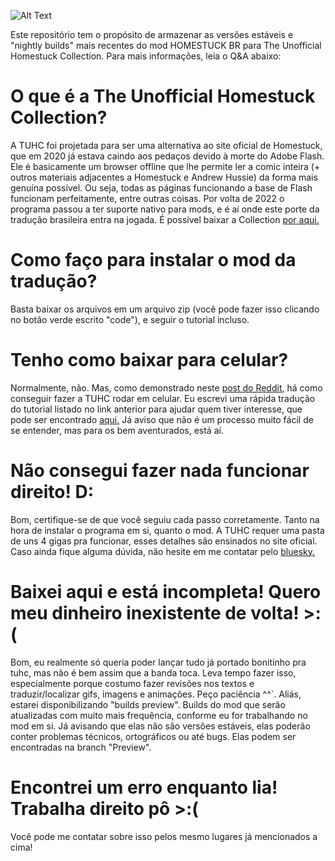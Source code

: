 ![Alt Text](https://file.garden/W_YK-xbTQ02p2TGX/the%20brazilian%20mod.png)

Este repositório tem o propósito de armazenar as versões estáveis e "nightly builds" mais recentes do mod HOMESTUCK BR para The Unofficial Homestuck Collection. Para mais informações, leia o Q&A abaixo:
# O que é a The Unofficial Homestuck Collection?
A TUHC foi projetada para ser uma alternativa ao site oficial de Homestuck, que em 2020 já estava caindo aos pedaços devido à morte do Adobe Flash. Ele é basicamente um browser offline que lhe permite ler a comic inteira (+ outros materiais adjacentes a Homestuck e Andrew Hussie) da forma mais genuína possível. Ou seja, todas as páginas funcionando a base de Flash funcionam perfeitamente, entre outras coisas. Por volta de 2022 o programa passou a ter suporte nativo para mods, e é aí onde este porte da tradução brasileira entra na jogada. É possível baixar a Collection [por aqui.](https://unofficial-homestuck-collection.carrd.co/)
# Como faço para instalar o mod da tradução?
Basta baixar os arquivos em um arquivo zip (você pode fazer isso clicando no botão verde escrito "code"), e seguir o tutorial incluso.
# Tenho como baixar para celular?
Normalmente, não. Mas, como demonstrado neste [post do Reddit](https://www.reddit.com/r/homestuck/comments/1k0m1oi/community_psa_i_think_ive_finally_found_the/), há como conseguir fazer a TUHC rodar em celular. Eu escrevi uma rápida tradução do tutorial listado no link anterior para ajudar quem tiver interesse, que pode ser encontrado [aqui.](https://file.garden/W_YK-xbTQ02p2TGX/POSMECHERNOSERORA.txt) Já aviso que não é um processo muito fácil de se entender, mas para os bem aventurados, está aí.
# Não consegui fazer nada funcionar direito! D:
Bom, certifique-se de que você seguiu cada passo corretamente. Tanto na hora de instalar o programa em si, quanto o mod. A TUHC requer uma pasta de uns 4 gigas pra funcionar, esses detalhes são ensinados no site oficial. Caso ainda fique alguma dúvida, não hesite em me contatar pelo [bluesky.](https://bsky.app/profile/homestuckbr.bsky.social)
# Baixei aqui e está incompleta! Quero meu dinheiro inexistente de volta! >:(
Bom, eu realmente só queria poder lançar tudo já portado bonitinho pra tuhc, mas não é bem assim que a banda toca. Leva tempo fazer isso, especialmente porque costumo fazer revisões nos textos e traduzir/localizar gifs, imagens e animações. Peço paciência ^^`. Aliás, estarei disponibilizando "builds preview". Builds do mod que serão atualizadas com muito mais frequência, conforme eu for trabalhando no mod em si. Já avisando que elas não são versões estáveis, elas poderão conter problemas técnicos, ortográficos ou até bugs. Elas podem ser encontradas na branch "Preview".
# Encontrei um erro enquanto lia! Trabalha direito pô >:(
Você pode me contatar sobre isso pelos mesmo lugares já mencionados a cima!
